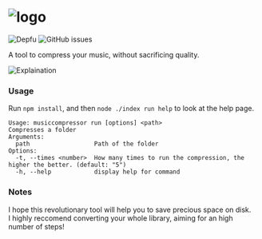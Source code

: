 # ![logo](https://i.imgur.com/n2Bs8gS.png)

![Depfu](https://img.shields.io/depfu/dependencies/github/GiorgioBrux/musiccompressor)
![GitHub issues](https://img.shields.io/github/issues/giorgiobrux/musiccompressor)

A tool to compress your music, without sacrificing quality.

![Explaination](https://i.imgur.com/J9idGMM.png)

### Usage
Run `npm install`, and then `node ./index run help` to look at the help page.
```
Usage: musiccompressor run [options] <path>
Compresses a folder
Arguments:
  path                  Path of the folder
Options:
  -t, --times <number>  How many times to run the compression, the higher the better. (default: "5")
  -h, --help            display help for command
```

### Notes
I hope this revolutionary tool will help you to save precious space on disk. <br/>
I highly reccomend converting your whole library, aiming for an high number of steps!
